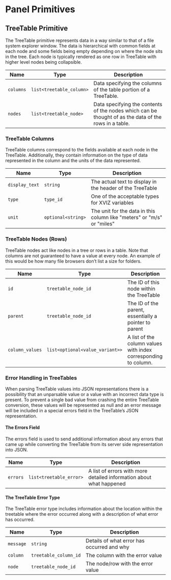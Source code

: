 # Panel Primitives

## TreeTable Primitive

The TreeTable primitive represents data in a way similar to that of a file system explorer window. The data is hierarchical with common fields at each node and some fields being empty depending on where the node sits in the tree. Each node is typically rendered as one row in TreeTable with higher level nodes being collapsible.

| Name      | Type                     | Description |
| ---       | ---                      | --- |
| `columns` | `list<treetable_column>` | Data specifying the columns of the table portion of a TreeTable. |
| `nodes`   | `list<treetable_node>`   | Data specifying the contents of the nodes which can be thought of as the data of the rows in a table. |


### TreeTable Columns

TreeTable columns correspond to the fields available at each node in the TreeTable. Additionally, they contain information on the type of data represented in the column and the units of the data represented.

| Name           | Type               | Description |
| ---            | ---                | --- |
| `display_text` | `string`           | The actual text to display in the header of the TreeTable |
| `type`         | `type_id`          | One of the acceptable types for XVIZ variables |
| `unit`         | `optional<string>` | The unit for the data in this column like "meters" or "m/s" or "miles" |


### TreeTable Nodes (Rows)

TreeTable nodes act like nodes in a tree or rows in a table. Note that columns are not guaranteed to have a value at every node. An example of this would be how many file browsers don’t list a size for folders.

| Name            | Type                            | Description |
| ---             | ---                             | --- |
| `id`            | `treetable_node_id`             | The ID of this node within the TreeTable |
| `parent`        | `treetable_node_id`             | The ID of the parent, essentially a pointer to parent |
| `column_values` | `list<optional<value_variant>>` | A list of the column values with index corresponding to column. |


### Error Handling in TreeTables

When parsing TreeTable values into JSON representations there is a possibility that an unparsable value or a value with an incorrect data type is present. To prevent a single bad value from crashing the entire TreeTable conversion, these values will be represented as null and an error message will be included in a special errors field in the TreeTable’s JSON representation.


#### The Errors Field

The errors field is used to send additional information about any errors that came up while converting the TreeTable from its server side representation into JSON.

| Name     | Type                    | Description |
| ---      | ---                     | --- |
| `errors` | `list<treetable_error>` |  A list of errors with more detailed information about what happened |


#### The TreeTable Error Type

The TreeTable error type includes information about the location within the treetable where the error occurred along with a description of what error has occurred.

| Name      | Type                  | Description |
| ---       | ---                   | --- |
| `message` | `string`              | Details of what error has occurred and why |
| `column`  | `treetable_column_id` | The column with the error value |
| `node`    | `treetable_node_id`   | The node/row with the error value |
